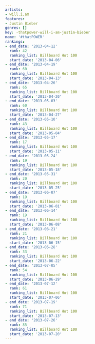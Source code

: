 ```yaml
---
artists:
- will.i.am
features:
- Justin Bieber
genres: []
key: -thatpower-will-i-am-justin-bieber
name: '#thatPOWER'
rankings:
- end_date: '2013-04-12'
  rank: 42
  ranking_list: Billboard Hot 100
  start_date: '2013-04-06'
- end_date: '2013-04-19'
  rank: 60
  ranking_list: Billboard Hot 100
  start_date: '2013-04-13'
- end_date: '2013-04-26'
  rank: 65
  ranking_list: Billboard Hot 100
  start_date: '2013-04-20'
- end_date: '2013-05-03'
  rank: 60
  ranking_list: Billboard Hot 100
  start_date: '2013-04-27'
- end_date: '2013-05-10'
  rank: 43
  ranking_list: Billboard Hot 100
  start_date: '2013-05-04'
- end_date: '2013-05-17'
  rank: 17
  ranking_list: Billboard Hot 100
  start_date: '2013-05-11'
- end_date: '2013-05-24'
  rank: 19
  ranking_list: Billboard Hot 100
  start_date: '2013-05-18'
- end_date: '2013-05-31'
  rank: 20
  ranking_list: Billboard Hot 100
  start_date: '2013-05-25'
- end_date: '2013-06-07'
  rank: 19
  ranking_list: Billboard Hot 100
  start_date: '2013-06-01'
- end_date: '2013-06-14'
  rank: 19
  ranking_list: Billboard Hot 100
  start_date: '2013-06-08'
- end_date: '2013-06-21'
  rank: 21
  ranking_list: Billboard Hot 100
  start_date: '2013-06-15'
- end_date: '2013-06-28'
  rank: 33
  ranking_list: Billboard Hot 100
  start_date: '2013-06-22'
- end_date: '2013-07-05'
  rank: 54
  ranking_list: Billboard Hot 100
  start_date: '2013-06-29'
- end_date: '2013-07-12'
  rank: 61
  ranking_list: Billboard Hot 100
  start_date: '2013-07-06'
- end_date: '2013-07-19'
  rank: 71
  ranking_list: Billboard Hot 100
  start_date: '2013-07-13'
- end_date: '2013-07-26'
  rank: 85
  ranking_list: Billboard Hot 100
  start_date: '2013-07-20'
---
```


